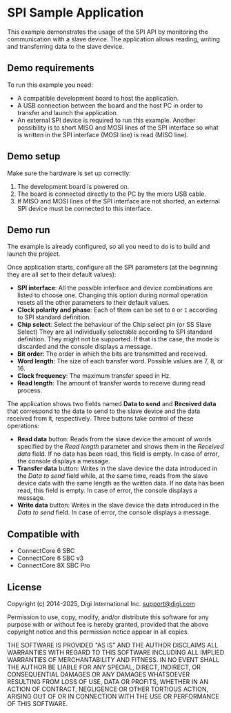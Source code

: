 SPI Sample Application
======================

This example demonstrates the usage of the SPI API by monitoring the
communication with a slave device. The application allows reading, writing and
transferring data to the slave device.

Demo requirements
-----------------

To run this example you need:

* A compatible development board to host the application.
* A USB connection between the board and the host PC in order to transfer and
  launch the application.
* An external SPI device is required to run this example. Another possibility
  is to short MISO and MOSI lines of the SPI interface so what is written in
  the SPI interface (MOSI line) is read (MISO line).

Demo setup
----------

Make sure the hardware is set up correctly:

1. The development board is powered on.
2. The board is connected directly to the PC by the micro USB cable.
3. If MISO and MOSI lines of the SPI interface are not shorted, an external SPI
   device must be connected to this interface.

Demo run
--------

The example is already configured, so all you need to do is to build and
launch the project.
  
Once application starts, configure all the SPI parameters (at the beginning
they are all set to their default values):

* **SPI interface**: All the possible interface and device combinations are
  listed to choose one. Changing this option during normal operation resets all
  the other parameters to their default values.
* **Clock polarity and phase**: Each of them can be set to `0` or `1` according
  to SPI standard definition.
* **Chip select**: Select the behaviour of the Chip select pin (or SS Slave
  Select) They are all individually selectable according to SPI standard
  definition. They might not be supported. If that is the case, the mode is
  discarded and the console displays a message.
* **Bit order**: The order in which the bits are transmitted and received.
* **Word length**: The size of each transfer word. Possible values are 7, 8,
  or 16.
* **Clock frequency**: The maximum transfer speed in Hz.
* **Read length**: The amount of transfer words to receive during read process.

The application shows two fields named **Data to send** and **Received data**
that correspond to the data to send to the slave device and the data received
from it, respectively. Three buttons take control of these operations:

* **Read data** button: Reads from the slave device the amount of words
  specified by the _Read length_ parameter and shows them in the
  _Received data_ field. If no data has been read, this field is empty. In case
  of error, the console displays a message.
* **Transfer data** button: Writes in the slave device the data introduced in
  the _Data to send_ field while, at the same time, reads from the slave device
  data with the same length as the written data. If no data has been read,
  this field is empty. In case of error, the console displays a message.
* **Write data** button: Writes in the slave device the data introduced in the
  _Data to send_ field. In case of error, the console displays a message.

Compatible with
---------------

* ConnectCore 6 SBC
* ConnectCore 6 SBC v3
* ConnectCore 8X SBC Pro

License
-------

Copyright (c) 2014-2025, Digi International Inc. <support@digi.com>

Permission to use, copy, modify, and/or distribute this software for any
purpose with or without fee is hereby granted, provided that the above
copyright notice and this permission notice appear in all copies.

THE SOFTWARE IS PROVIDED "AS IS" AND THE AUTHOR DISCLAIMS ALL WARRANTIES
WITH REGARD TO THIS SOFTWARE INCLUDING ALL IMPLIED WARRANTIES OF
MERCHANTABILITY AND FITNESS. IN NO EVENT SHALL THE AUTHOR BE LIABLE FOR
ANY SPECIAL, DIRECT, INDIRECT, OR CONSEQUENTIAL DAMAGES OR ANY DAMAGES
WHATSOEVER RESULTING FROM LOSS OF USE, DATA OR PROFITS, WHETHER IN AN
ACTION OF CONTRACT, NEGLIGENCE OR OTHER TORTIOUS ACTION, ARISING OUT OF
OR IN CONNECTION WITH THE USE OR PERFORMANCE OF THIS SOFTWARE.
